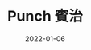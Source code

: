 ---
title: Punch 賓治
date: 2022-01-06
status: draft
tags: 
- Punch
- 賓治酒
- cocktail
aliases: Punch 賓治, 賓治酒
---